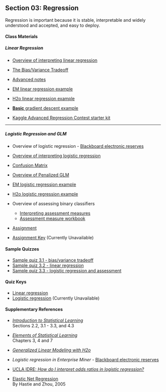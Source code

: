 ## Section 03: Regression

Regression is important because it is stable, interpretable and widely understood and accepted, and easy to deploy.

#### Class Materials

##### Linear Regression

* [Overview of interpreting linear regression](notes/interpreting_regression.pdf)

* [The Bias/Variance Tradeoff](notes/bias_variance.pdf)

* [Advanced notes](notes/msba_2017_ml_week_1_FINAL.pdf)

* [EM linear regression example](xml/03_linear_regression.xml)

* [H2o linear regression example](src/py_part_3_penalized_linear_regression.ipynb)

* [**Basic** gradient descent example](src/py_part_3_linear_regression_gradient_descent.ipynb)

* [Kaggle Advanced Regression Contest starter kit](src/py_part_3_kaggle_starter.ipynb)

***

##### Logistic Regression and GLM

* Overview of logistic regression - [Blackboard electronic reserves](https://blackboard.gwu.edu)

* [Overview of interpreting logistic regression](notes/interpreting_logisitic_regression.pdf)

* [Confusion Matrix](https://en.wikipedia.org/wiki/Confusion_matrix)

* [Overview of Penalized GLM](notes/penalized_GLM.pdf)

* [EM logistic regression example](xml/03_logistic_regression.xml)

* [H2o logistic regression example](src/py_part_3_penalized_logistic_regression.ipynb)

* Overview of assessing binary classifiers
  * [Interpreting assessment measures](https://github.com/jphall663/GWU_data_mining/blob/master/03_regression/notes/interpretting_assessment_measures.pdf)
  * [Assessment measure workbook](xlsx/assessment_workbook.xlsx)

* [Assignment](assignment/assignment_2.pdf)

* [Assignment Key](assignment/key/assignment_2_key.pdf) (Currently Unavailable)

#### Sample Quizzes
* [Sample quiz 3.1 - bias/variance tradeoff](quiz/sample/quiz_3.1.pdf)
* [Sample quiz 3.2 - linear regression](quiz/sample/quiz_3.2.pdf)
* [Sample quiz 3.3 - logistic regression and assessment](quiz/sample/quiz_3.3.pdf)

#### Quiz Keys

* [Linear regression](quiz/key/quiz_3.1.pdf)
* [Logistic regression](quiz/key/quiz_3.2_key.pdf) (Currently Unavailable)

#### Supplementary References
* [*Introduction to Statistical Learning*](http://www-bcf.usc.edu/~gareth/ISL/ISLR%20Fourth%20Printing.pdf)</br>
Sections 2.2, 3.1 - 3.3, and 4.3

* [*Elements of Statistical Learning*](https://web.stanford.edu/~hastie/ElemStatLearn/printings/ESLII_print12.pdf)</br>
Chapters 3, 4 and 7

* [*Generalized Linear Modeling with H2o*](http://docs.h2o.ai/h2o/latest-stable/h2o-docs/booklets/GLMBooklet.pdf)

* *Logistic regression in Enterprise Miner* - [Blackboard electronic reserves](https://blackboard.gwu.edu)

* [UCLA IDRE: *How do I interpret odds ratios in logistic regression?*](https://stats.idre.ucla.edu/other/mult-pkg/faq/general/faq-how-do-i-interpret-odds-ratios-in-logistic-regression/)

* [Elastic Net Regression](https://web.stanford.edu/~hastie/Papers/B67.2%20(2005)%20301-320%20Zou%20&%20Hastie.pdf)</br>
  By Hastie and Zhou, 2005
